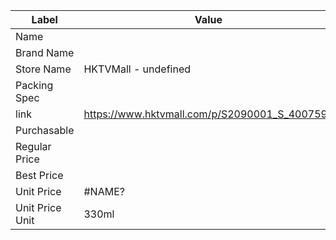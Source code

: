 | Label           | Value                                         |
| --------------- | --------------------------------------------- |
| Name            |                                               |
| Brand Name      |                                               |
| Store Name      | HKTVMall - undefined                          |
| Packing Spec    |                                               |
| link            | https://www.hktvmall.com/p/S2090001_S_400759F |
| Purchasable     |                                               |
| Regular Price   |                                               |
| Best Price      |                                               |
| Unit Price      | #NAME?                                        |
| Unit Price Unit | 330ml                                         |
